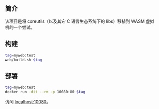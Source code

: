 ## 简介

该项目是将 coreutils（以及其它 C 语言生态系统下的 libs）移植到 WASM 虚拟机的一个尝试。

## 构建

```bash
tag=myweb:test
web/build.sh $tag
```

## 部署

```bash
tag=myweb:test
docker run -dit --rm -p 10080:80 $tag
```

访问 [localhost:10080](http://localhost:10080)。
